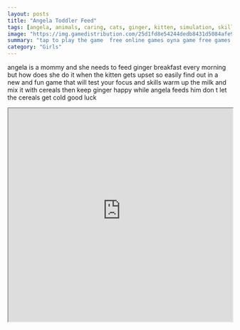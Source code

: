 ```yaml
---
layout: posts
title: "Angela Toddler Feed"
tags: [angela, animals, caring, cats, ginger, kitten, simulation, skills, free, online, games, oyna, game, free, games, play, play, games]
image: "https://img.gamedistribution.com/25d1fd8e54244dedb8431d5084afe90e.jpg"
summary: "tap to play the game  free online games oyna game free games play play games"
category: "Girls"
---
```


angela is a mommy and she needs to feed ginger breakfast every morning but how does she do it when the kitten gets upset so easily find out in a new and fun game that will test your focus and skills warm up the milk and mix it with cereals then keep ginger happy while angela feeds him don t let the cereals get cold good luck

<iframe width="100%" height="480px;" src="https://html5.gamedistribution.com/25d1fd8e54244dedb8431d5084afe90e/"></iframe>